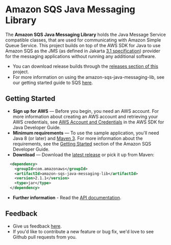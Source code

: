 Amazon SQS Java Messaging Library
========================================
The **Amazon SQS Java Messaging Library** holds the Java Message Service compatible classes, that are used
for communicating with Amazon Simple Queue Service. This project builds on top of the AWS SDK for Java to use Amazon SQS as the JMS (as defined in Jakarta [3.1 specification](https://jakarta.ee/specifications/messaging/3.1/)) provider for the messaging applications without running any additional software.

* You can download release builds through the [releases section of this](https://github.com/awslabs/amazon-sqs-java-messaging-lib) project.
* For more information on using the amazon-sqs-java-messaging-lib, see our getting started guide to SQS [here](http://docs.aws.amazon.com/AWSSimpleQueueService/latest/SQSDeveloperGuide/jmsclient.html).

## Getting Started

* **Sign up for AWS** — Before you begin, you need an AWS account. For more information about creating an AWS account and retrieving your AWS credentials, see [AWS Account and Credentials](http://docs.aws.amazon.com/AWSSdkDocsJava/latest/DeveloperGuide/java-dg-setup.html) in the AWS SDK for Java Developer Guide.
* **Minimum requirements** — To use the sample application, you'll need Java 8 (or later) and [Maven 3](http://maven.apache.org/). For more information about the requirements, see the [Getting Started](http://docs.aws.amazon.com/AWSSimpleQueueService/latest/SQSDeveloperGuide/jmsclient.html) section of the Amazon SQS Developer Guide.
* **Download** — Download the [latest release](https://github.com/awslabs/amazon-sqs-java-messaging-lib/releases) or pick it up from Maven:
```xml
  <dependency>
    <groupId>com.amazonaws</groupId>
    <artifactId>amazon-sqs-java-messaging-lib</artifactId>
    <version>2.1.1</version>
    <type>jar</type>
  </dependency>
```
* **Further information** - Read the [API documentation](http://aws.amazon.com/documentation/sqs/).

## Feedback
* Give us feedback [here](https://github.com/awslabs/amazon-sqs-java-messaging-lib/issues).
* If you'd like to contribute a new feature or bug fix, we'd love to see Github pull requests from you.



